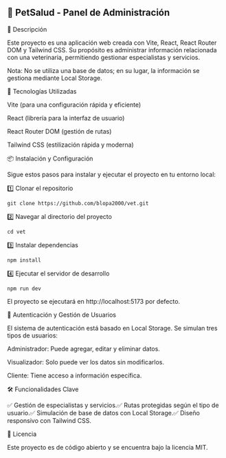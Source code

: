 ## 🐾 PetSalud - Panel de Administración

📌 Descripción

Este proyecto es una aplicación web creada con Vite, React, React Router DOM y Tailwind CSS. Su propósito es administrar información relacionada con una veterinaria, permitiendo gestionar especialistas y servicios.

Nota: No se utiliza una base de datos; en su lugar, la información se gestiona mediante Local Storage.

🚀 Tecnologías Utilizadas

Vite (para una configuración rápida y eficiente)

React (librería para la interfaz de usuario)

React Router DOM (gestión de rutas)

Tailwind CSS (estilización rápida y moderna)

📦 Instalación y Configuración

Sigue estos pasos para instalar y ejecutar el proyecto en tu entorno local:

1️⃣ Clonar el repositorio

  ``git clone https://github.com/blopa2000/vet.git``

2️⃣ Navegar al directorio del proyecto

  ``cd vet``

3️⃣ Instalar dependencias

  ``npm install``

4️⃣ Ejecutar el servidor de desarrollo

  ``npm run dev``

El proyecto se ejecutará en http://localhost:5173 por defecto.

🔑 Autenticación y Gestión de Usuarios

El sistema de autenticación está basado en Local Storage. Se simulan tres tipos de usuarios:

Administrador: Puede agregar, editar y eliminar datos.

Visualizador: Solo puede ver los datos sin modificarlos.

Cliente: Tiene acceso a información específica.

🛠️ Funcionalidades Clave

✅ Gestión de especialistas y servicios.✅ Rutas protegidas según el tipo de usuario.✅ Simulación de base de datos con Local Storage.✅ Diseño responsivo con Tailwind CSS.

📜 Licencia

Este proyecto es de código abierto y se encuentra bajo la licencia MIT.
